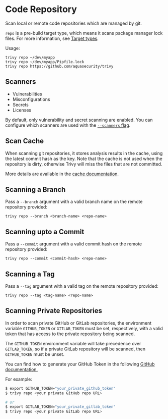 # Code Repository

Scan local or remote code repositories which are managed by git.

`repo` is a pre-build target type, which means it scans package manager lock files. For more information, see [Target types](../coverage/language/index.md#target-types).

Usage:

```shell
trivy repo ~/dev/myapp
trivy repo ~/dev/myapp/Pipfile.lock
trivy repo https://github.com/aquasecurity/trivy
```

## Scanners

- Vulnerabilities
- Misconfigurations
- Secrets
- Licenses

By default, only vulnerability and secret scanning are enabled. You can configure which scanners are used with the [`--scanners` flag](../configuration/others.md#enabledisable-scanners).

## Scan Cache
When scanning git repositories, it stores analysis results in the cache, using the latest commit hash as the key.
Note that the cache is not used when the repository is dirty, otherwise Trivy will miss the files that are not committed.

More details are available in the [cache documentation](../configuration/cache.md#scan-cache-backend).

## Scanning a Branch

Pass a `--branch` argument with a valid branch name on the remote repository provided:

```shell
trivy repo --branch <branch-name> <repo-name>
```

## Scanning upto a Commit

Pass a `--commit` argument with a valid commit hash on the remote repository provided:

```shell
trivy repo --commit <commit-hash> <repo-name>
```

## Scanning a Tag

Pass a `--tag` argument with a valid tag on the remote repository provided:

```shell
trivy repo --tag <tag-name> <repo-name>
```

## Scanning Private Repositories
In order to scan private GitHub or GitLab repositories, the environment variable `GITHUB_TOKEN` or `GITLAB_TOKEN` must be set, respectively, with a valid token that has access to the private repository being scanned.

The `GITHUB_TOKEN` environment variable will take precedence over `GITLAB_TOKEN`, so if a private GitLab repository will be scanned, then `GITHUB_TOKEN` must be unset.

You can find how to generate your GitHub Token in the following [GitHub documentation.](https://docs.github.com/en/authentication/keeping-your-account-and-data-secure/creating-a-personal-access-token)

For example:

```bash
$ export GITHUB_TOKEN="your_private_github_token"
$ trivy repo <your private GitHub repo URL>

# or
$ export GITLAB_TOKEN="your_private_gitlab_token"
$ trivy repo <your private GitLab repo URL>
```
